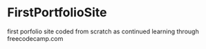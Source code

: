 # FirstPortfolioSite
first porfolio site coded from scratch as continued learning through freecodecamp.com
